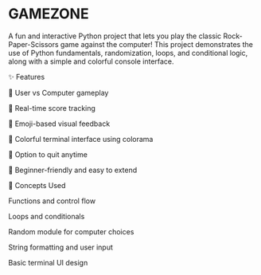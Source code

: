 # GAMEZONE
A fun and interactive Python project that lets you play the classic Rock-Paper-Scissors game against the computer! This project demonstrates the use of Python fundamentals, randomization, loops, and conditional logic, along with a simple and colorful console interface.

✨ Features

🔹 User vs Computer gameplay

🔹 Real-time score tracking

🔹 Emoji-based visual feedback

🔹 Colorful terminal interface using colorama

🔹 Option to quit anytime

🔹 Beginner-friendly and easy to extend

🧠 Concepts Used

Functions and control flow

Loops and conditionals

Random module for computer choices

String formatting and user input

Basic terminal UI design

